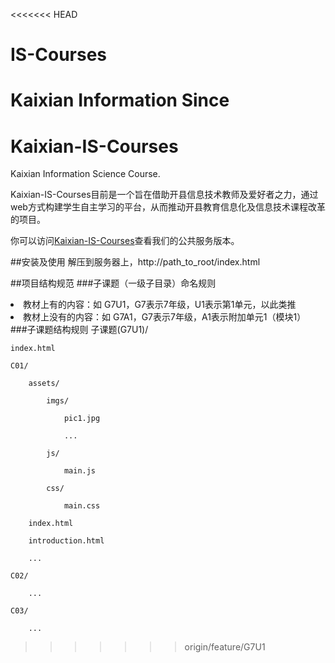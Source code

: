 <<<<<<< HEAD
# IS-Courses
Kaixian Information Since
=======
# Kaixian-IS-Courses
Kaixian Information Science Course. 

Kaixian-IS-Courses目前是一个旨在借助开县信息技术教师及爱好者之力，通过web方式构建学生自主学习的平台，从而推动开县教育信息化及信息技术课程改革的项目。

你可以访问[Kaixian-IS-Courses](http://www.kxjx.cn/kxisc)查看我们的公共服务版本。

##安装及使用
解压到服务器上，http://path_to_root/index.html



##项目结构规范
###子课题（一级子目录）命名规则
<li>教材上有的内容：如 G7U1，G7表示7年级，U1表示第1单元，以此类推</li>
<li>教材上没有的内容：如 G7A1，G7表示7年级，A1表示附加单元1（模块1）</li>
###子课题结构规则
子课题(G7U1)/

    index.html
    
    C01/
    
        assets/
        
            imgs/
            
                pic1.jpg
                
                ...
                
            js/
            
                main.js
                
            css/
            
                main.css
                
        index.html
        
        introduction.html
        
        ...
        
    C02/
    
        ...
        
    C03/
    
        ...
        
        
        
>>>>>>> origin/feature/G7U1

